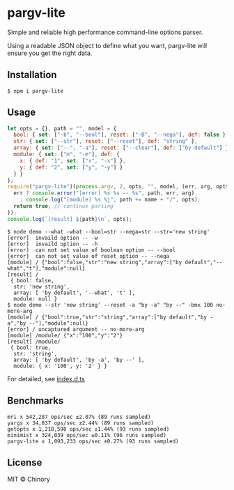 # pargv-lite

Simple and reliable high performance command-line options parser.

Using a readable JSON object to define what you want, pargv-lite will ensure you get the right data.

## Installation

```shell
$ npm i pargv-lite
```

## Usage

```javascript
let opts = {}, path = "", model = {
  bool: { set: ["-b", "--bool"], reset: ["-B", "--nega"], def: false },
  str: { set: ["--str"], reset: ["--reset"], def: "string" },
  array: { set: ["--", "-a"], reset: ["--clear"], def: ["by default"] },
  module: { set: ["m", "-m"], def: {
    x: { def: "1", set: ["x", "-x"] },
    y: { def: "2", set: ["y", "-y"] }
  } }
};
require("pargv-lite")(process.argv, 2, opts, "", model, (err, arg, opts, name) => {
  err ? console.error("[error] %s %s -- %s", path, err, arg) 
    : console.log("[module] %s %j", path += name + "/", opts);
  return true; // continue parsing
});
console.log(`[result] ${path}\n`, opts);
```
```shell
$ node demo --what -what --bool=str --nega=str --str='new string'
[error]  invaild option -- -w
[error]  invaild option -- -h
[error]  can not set value of boolean option -- --bool
[error]  can not set value of reset option -- --nega
[module] / {"bool":false,"str":"new string","array":["by default","--what","t"],"module":null}
[result] /
 { bool: false,
  str: 'new string',
  array: [ 'by default', '--what', 't' ],
  module: null }
$ node demo --str 'new string' --reset -a "by -a" "by --" -bmx 100 no-more-arg
[module] / {"bool":true,"str":"string","array":["by default","by -a","by --"],"module":null}
[error] / uncaptured argument -- no-more-arg
[module] /module/ {"x":"100","y":"2"}
[result] /module/
 { bool: true,
  str: 'string',
  array: [ 'by default', 'by -a', 'by --' ],
  module: { x: '100', y: '2' } }
```

For detailed, see [index.d.ts](index.d.ts)

## Benchmarks

```
mri x 542,287 ops/sec ±2.07% (89 runs sampled)
yargs x 34,837 ops/sec ±2.44% (89 runs sampled)
getopts x 1,218,598 ops/sec ±1.44% (93 runs sampled)
minimist x 324,039 ops/sec ±0.11% (96 runs sampled)
pargv-lite x 1,093,233 ops/sec ±0.27% (93 runs sampled)
```

## License

MIT © Chinory

